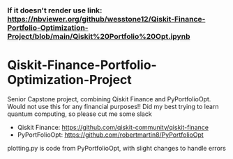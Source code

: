 ### If it doesn't render use link: https://nbviewer.org/github/wesstone12/Qiskit-Finance-Portfolio-Optimization-Project/blob/main/Qiskit%20Portfolio%20Opt.ipynb

# Qiskit-Finance-Portfolio-Optimization-Project
Senior Capstone project, combining Qiskit Finance and PyPortfolioOpt. Would not use this for any financial purposes!! Did my best trying to learn quantum computing, so please cut me some slack

* Qiskit Finance: https://github.com/qiskit-community/qiskit-finance
* PyPortFolioOpt: https://github.com/robertmartin8/PyPortfolioOpt

plotting.py is code from PyPortfolioOpt, with slight changes to handle errors
